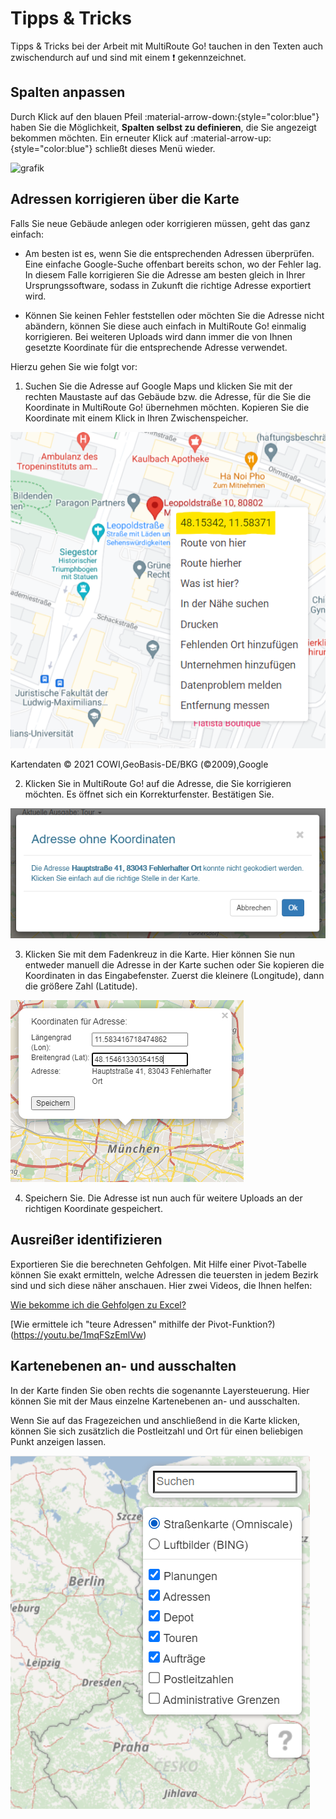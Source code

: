 # Tipps & Tricks 

Tipps & Tricks bei der Arbeit mit MultiRoute Go! tauchen in den Texten auch zwischendurch auf und sind mit einem :exclamation: gekennzeichnet.

## Spalten anpassen ##
Durch Klick auf den blauen Pfeil :material-arrow-down:{style="color:blue"} haben Sie die Möglichkeit, **Spalten selbst zu definieren**, die Sie angezeigt bekommen möchten. Ein erneuter Klick auf :material-arrow-up:{style="color:blue"} schließt dieses Menü wieder.

![grafik](https://user-images.githubusercontent.com/99329016/158330870-34693ff6-1752-4bf2-8268-18ac2bdceda5.png "Neuanlage Trägerbezirk")



## Adressen korrigieren über die Karte

Falls Sie neue Gebäude anlegen oder korrigieren müssen, geht das ganz einfach:

- Am besten ist es, wenn Sie die entsprechenden Adressen überprüfen. Eine einfache Google-Suche offenbart bereits schon, wo der Fehler lag. In diesem Falle korrigieren Sie die Adresse am besten gleich in Ihrer Ursprungssoftware, sodass in Zukunft die richtige Adresse exportiert wird. 

- Können Sie keinen Fehler feststellen oder möchten Sie die Adresse nicht abändern, können Sie diese auch einfach in MultiRoute Go! einmalig korrigieren. Bei weiteren Uploads wird dann immer die von Ihnen gesetzte Koordinate für die entsprechende Adresse verwendet. 

Hierzu gehen Sie wie folgt vor:

1) Suchen Sie die Adresse auf Google Maps und klicken Sie mit der rechten Maustaste auf das Gebäude bzw. die Adresse, für die Sie die Koordinate in MultiRoute Go! übernehmen möchten. Kopieren Sie die Koordinate mit einem Klick in Ihren Zwischenspeicher.

![!](assets/muc-center.png)

Kartendaten © 2021 COWI,GeoBasis-DE/BKG (©2009),Google

2) Klicken Sie in MultiRoute Go! auf die Adresse, die Sie korrigieren möchten. Es öffnet sich ein Korrekturfenster. Bestätigen Sie.

![!](assets/mod.png)

3) Klicken Sie mit dem Fadenkreuz in die Karte. Hier können Sie nun entweder manuell die Adresse in der Karte suchen oder Sie kopieren die Koordinaten in das Eingabefenster. Zuerst die kleinere (Longitude), dann die größere Zahl (Latitude).

![!](assets/muc-korr.png)

4) Speichern Sie. Die Adresse ist nun auch für weitere Uploads an der richtigen Koordinate gespeichert. 



## Ausreißer identifizieren
Exportieren Sie die berechneten Gehfolgen. Mit Hilfe einer Pivot-Tabelle können Sie exakt ermitteln, welche Adressen die teuersten in jedem Bezirk sind und sich diese näher anschauen. Hier zwei Videos, die Ihnen helfen:

[Wie bekomme ich die Gehfolgen zu Excel?](https://youtu.be/Ncu99z_hUEQ)

[Wie ermittele ich "teure Adressen" mithilfe der Pivot-Funktion?)(https://youtu.be/1mqFSzEmlVw)


## Kartenebenen an- und ausschalten 

In der Karte finden Sie oben rechts die sogenannte Layersteuerung. Hier können Sie mit der Maus einzelne Kartenebenen an- und ausschalten. 

Wenn Sie auf das Fragezeichen und anschließend in die Karte klicken, können Sie sich zusätzlich die Postleitzahl und Ort für einen beliebigen Punkt anzeigen lassen. 

![!](assets/layersteuerung.png)
